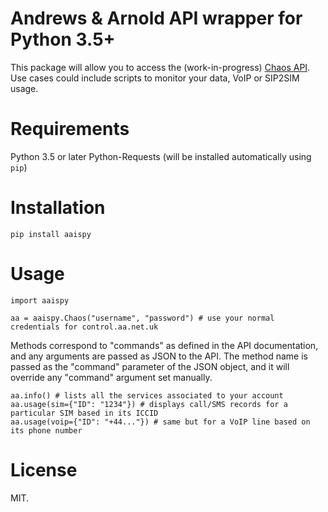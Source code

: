 # Andrews & Arnold API wrapper for Python 3.5+

This package will allow you to access the (work-in-progress) [Chaos API](https://web.archive.org/web/20150908020506/http://aa.net.uk/support-chaos.html). Use cases could include scripts to monitor your data, VoIP or SIP2SIM usage.

# Requirements

Python 3.5 or later
Python-Requests (will be installed automatically using `pip`)

# Installation

    pip install aaispy

# Usage

    import aaispy

    aa = aaispy.Chaos("username", "password") # use your normal credentials for control.aa.net.uk

Methods correspond to "commands" as defined in the API documentation, and any arguments are passed as JSON to the API. The method name is passed as the "command" parameter of the JSON object, and it will override any "command" argument set manually.

    aa.info() # lists all the services associated to your account
    aa.usage(sim={"ID": "1234"}) # displays call/SMS records for a particular SIM based in its ICCID
    aa.usage(voip={"ID": "+44..."}) # same but for a VoIP line based on its phone number

# License

MIT.